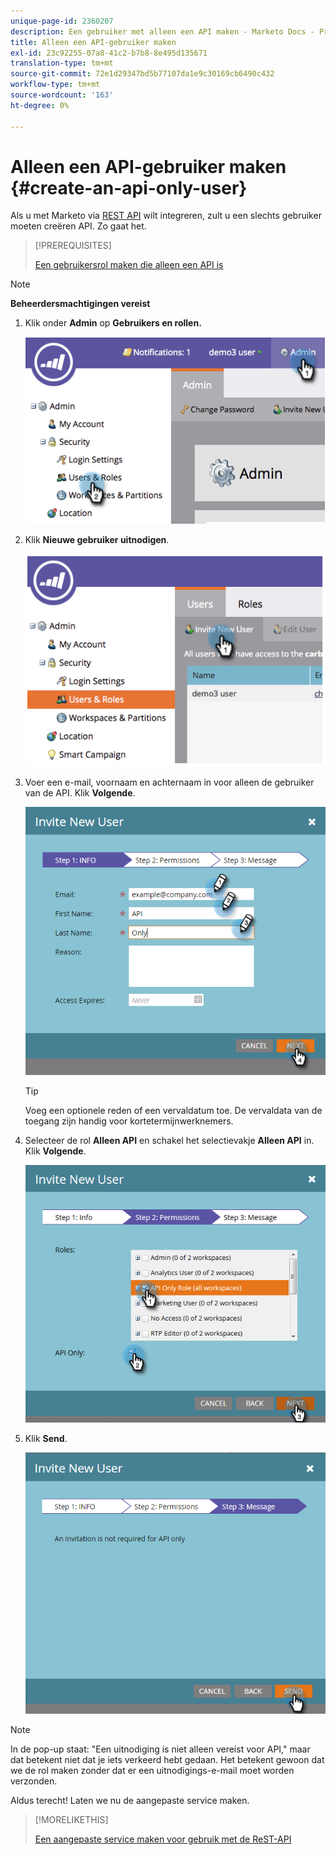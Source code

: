 ```yaml
---
unique-page-id: 2360207
description: Een gebruiker met alleen een API maken - Marketo Docs - Productdocumentatie
title: Alleen een API-gebruiker maken
exl-id: 23c92255-07a8-41c2-b7b8-8e495d135671
translation-type: tm+mt
source-git-commit: 72e1d29347bd5b77107da1e9c30169cb6490c432
workflow-type: tm+mt
source-wordcount: '163'
ht-degree: 0%

---
```


# Alleen een API-gebruiker maken {#create-an-api-only-user}

Als u met Marketo via [REST API](https://developers.marketo.com/documentation/rest/) wilt integreren, zult u een slechts gebruiker moeten creëren API. Zo gaat het.

>[!PREREQUISITES]
>
>[Een gebruikersrol maken die alleen een API is](/help/marketo/product-docs/administration/users-and-roles/create-an-api-only-user-role.md)


>[!NOTE]
>
>**Beheerdersmachtigingen vereist**

1. Klik onder **Admin** op **Gebruikers en rollen.**

   ![](assets/image2014-9-17-9-3a31-3a31.png)

1. Klik **Nieuwe gebruiker uitnodigen**.

   ![](assets/image2014-9-17-9-3a32-3a3.png)

1. Voer een e-mail, voornaam en achternaam in voor alleen de gebruiker van de API. Klik **Volgende**.

   ![](assets/image2016-5-24-10-3a53-3a7.png)

   >[!TIP]
   >
   >Voeg een optionele reden of een vervaldatum toe. De vervaldata van de toegang zijn handig voor kortetermijnwerknemers.

1. Selecteer de rol **Alleen API** en schakel het selectievakje **Alleen API** in. Klik **Volgende**.

   ![](assets/four.png)

1. Klik **Send**.

   ![](assets/image2016-5-24-11-3a8-3a20.png)

>[!NOTE]
>
>In de pop-up staat: &quot;Een uitnodiging is niet alleen vereist voor API,&quot; maar dat betekent niet dat je iets verkeerd hebt gedaan. Het betekent gewoon dat we de rol maken zonder dat er een uitnodigings-e-mail moet worden verzonden.

Aldus terecht! Laten we nu de aangepaste service maken.

>[!MORELIKETHIS]
>
>[Een aangepaste service maken voor gebruik met de ReST-API](/help/marketo/product-docs/administration/additional-integrations/create-a-custom-service-for-use-with-rest-api.md)
